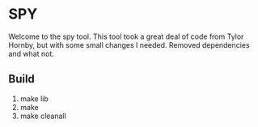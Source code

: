 # SPY 

Welcome to the spy tool. This tool took a great deal of code from Tylor Hornby, but with some small changes
I needed. Removed dependencies and what not. 

Build
-----

1. make lib 
1. make
1. make cleanall


